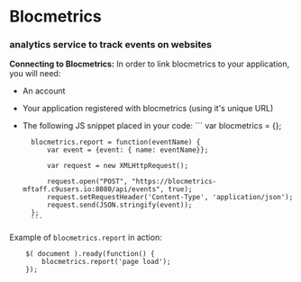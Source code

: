 # Blocmetrics

### analytics service to track events on websites




**Connecting to Blocmetrics:** In order to link blocmetrics to your application, you will need:
- An account 
- Your application registered with blocmetrics (using it's unique URL)
- The following JS snippet placed in your code:
        ```
        var blocmetrics = {};
        
        blocmetrics.report = function(eventName) {
            var event = {event: { name: eventName}};
            
            var request = new XMLHttpRequest();
            
            request.open("POST", "https://blocmetrics-mftaff.c9users.io:8080/api/events", true);
            request.setRequestHeader('Content-Type', 'application/json');
            request.send(JSON.stringify(event));
        };
        ```
        
Example of `blocmetrics.report` in action:
        
        $( document ).ready(function() {
            blocmetrics.report('page load');
        });
        
